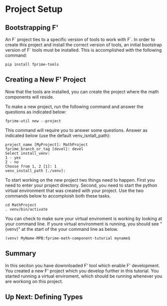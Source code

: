 # Project Setup 

## Bootstrapping F' 

An F´ project ties to a specific version of tools to work with F´. In order to create this project and install the correct version of tools, an initial bootstrap version of F´ tools must be installed. This is accomplished with the following command:

```shell
pip install fprime-tools
```

## Creating a New F' Project 

Now that the tools are installed, you can create the project where the math components will reside. 

To make a new project, run the following command and answer the questions as indicated below:

```shell
fprime-util new --project 
```
This command will require you to answer some questions. Answer as indicated below (use the default venv_isntall_path):

```
project_name [MyProject]: MathProject
fprime_branch_or_tag [devel]: devel
Select install_venv:
1 - yes
2 - no
Choose from 1, 2 [1]: 1
venv_install_path [./venv]: 
```

To start working on the new project two things need to happen. First you need to enter your project directory. Second, you need to start the python virtual environment that was created with your project. Use the two commands below to accomploish both these tasks.

```shell 
cd MathProject
. venv/bin/activate
```

You can check to make sure your virtual enviroment is working by looking at your command line. If youre virtual environment is running, you should see "(venv)" at the start of the your command line as below. 

```shell
(venv) MyName-MPB:fprime-math-component-tutorial myname$ 
```

## Summary 

In this seciton you have downnloaded F' tool which enable F' development. You created a new F' project which you develop further in this tutorial. You started running a virtual enviroment, which should be running whenever you are workong on this project.

## Up Next: Defining Types